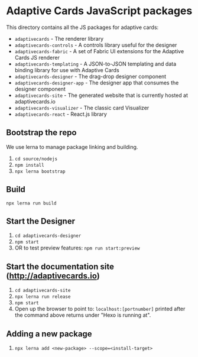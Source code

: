 # Adaptive Cards JavaScript packages

This directory contains all the JS packages for adaptive cards:

* `adaptivecards` - The renderer library
* `adaptivecards-controls` - A controls library useful for the designer
* `adaptivecards-fabric` - A set of Fabric UI extensions for the Adaptive Cards JS renderer
* `adaptivecards-templating` - A JSON-to-JSON templating and data binding library for use with Adaptive Cards
* `adaptivecards-designer` - The drag-drop designer component
* `adaptivecards-designer-app` - The designer app that consumes the designer component
* `adaptivecards-site` - The generated website that is currently hosted at adaptivecards.io
* `adaptivecards-visualizer` - The classic card Visualizer
* `adaptivecards-react` - React.js library

## Bootstrap the repo

We use lerna to manage package linking and building. 

1. `cd source/nodejs`
2. `npm install`
3. `npx lerna bootstrap`

## Build

`npx lerna run build`

## Start the Designer

1. `cd adaptivecards-designer`
2. `npm start`
3. OR to test preview features: `npm run start:preview`

## Start the documentation site (http://adaptivecards.io)

1. `cd adaptivecards-site`
2. `npx lerna run release`
3. `npm start`
4. Open up the browser to point to: `localhost:[portnumber]` printed after the command above returns under "Hexo is running at".

## Adding a new package

1. `npx lerna add <new-package> --scope=<install-target>`
